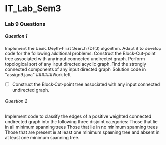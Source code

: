 # IT_Lab_Sem3

### Lab 9 Questions

##### Question 1
Implement the basic Depth-First Search (DFS) algorithm. Adapt it to develop code for the following additional problems: 
Construct the Block-Cut-point tree associated with any input connected undirected graph.
Perform topological sort of any input directed acyclic graph. 
Find the strongly connected components of any input directed graph.
Solution code in "assign9.java"
######Work left
- [ ] Construct the Block-Cut-point tree associated with any input connected undirected graph.



###### Question 2
Implement code to classify the edges of a positive weighted connected undirected graph into the following three disjoint categories:
Those that lie in all minimum spanning trees
Those that lie in no minimum spanning trees
Those that are present in at least one minimum spanning tree and absent in at least one minimum spanning tree.
